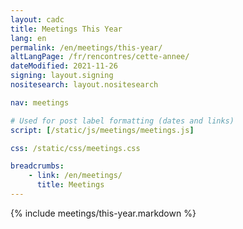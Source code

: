 ```yaml
---
layout: cadc
title: Meetings This Year
lang: en
permalink: /en/meetings/this-year/
altLangPage: /fr/rencontres/cette-annee/
dateModified: 2021-11-26
signing: layout.signing
nositesearch: layout.nositesearch

nav: meetings

# Used for post label formatting (dates and links)
script: [/static/js/meetings/meetings.js]

css: /static/css/meetings.css

breadcrumbs:
    - link: /en/meetings/
      title: Meetings
---
```


{% include meetings/this-year.markdown %}
